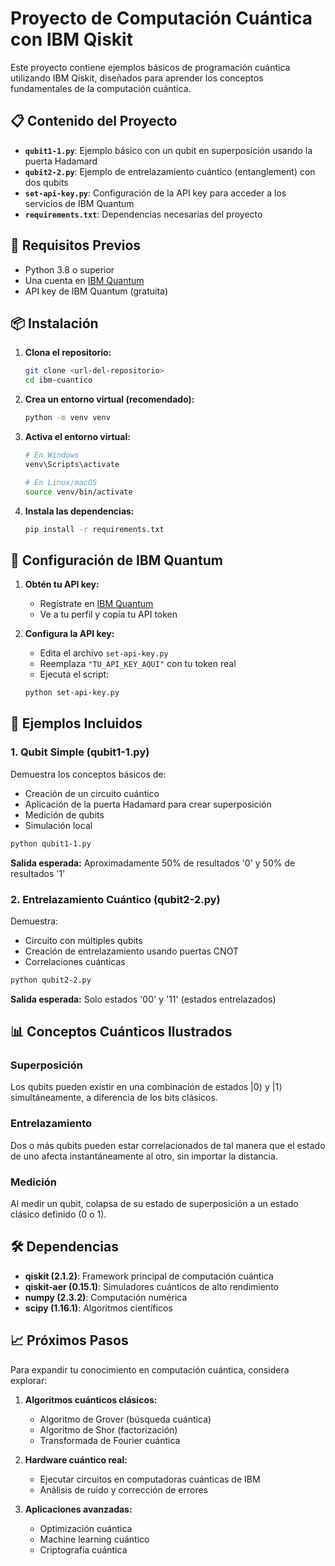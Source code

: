 # Proyecto de Computación Cuántica con IBM Qiskit

Este proyecto contiene ejemplos básicos de programación cuántica utilizando IBM Qiskit, diseñados para aprender los conceptos fundamentales de la computación cuántica.

## 📋 Contenido del Proyecto

- **`qubit1-1.py`**: Ejemplo básico con un qubit en superposición usando la puerta Hadamard
- **`qubit2-2.py`**: Ejemplo de entrelazamiento cuántico (entanglement) con dos qubits
- **`set-api-key.py`**: Configuración de la API key para acceder a los servicios de IBM Quantum
- **`requirements.txt`**: Dependencias necesarias del proyecto

## 🚀 Requisitos Previos

- Python 3.8 o superior
- Una cuenta en [IBM Quantum](https://quantum-computing.ibm.com/)
- API key de IBM Quantum (gratuita)

## 📦 Instalación

1. **Clona el repositorio:**
   ```bash
   git clone <url-del-repositorio>
   cd ibm-cuantico
   ```

2. **Crea un entorno virtual (recomendado):**
   ```bash
   python -m venv venv
   ```

3. **Activa el entorno virtual:**
   ```bash
   # En Windows
   venv\Scripts\activate
   
   # En Linux/macOS
   source venv/bin/activate
   ```

4. **Instala las dependencias:**
   ```bash
   pip install -r requirements.txt
   ```

## 🔑 Configuración de IBM Quantum

1. **Obtén tu API key:**
   - Regístrate en [IBM Quantum](https://quantum-computing.ibm.com/)
   - Ve a tu perfil y copia tu API token

2. **Configura la API key:**
   - Edita el archivo `set-api-key.py`
   - Reemplaza `"TU_API_KEY_AQUI"` con tu token real
   - Ejecuta el script:
   ```bash
   python set-api-key.py
   ```

## 🎯 Ejemplos Incluidos

### 1. Qubit Simple (qubit1-1.py)

Demuestra los conceptos básicos de:
- Creación de un circuito cuántico
- Aplicación de la puerta Hadamard para crear superposición
- Medición de qubits
- Simulación local

```bash
python qubit1-1.py
```

**Salida esperada:** Aproximadamente 50% de resultados '0' y 50% de resultados '1'

### 2. Entrelazamiento Cuántico (qubit2-2.py)

Demuestra:
- Circuito con múltiples qubits
- Creación de entrelazamiento usando puertas CNOT
- Correlaciones cuánticas

```bash
python qubit2-2.py
```

**Salida esperada:** Solo estados '00' y '11' (estados entrelazados)

## 📊 Conceptos Cuánticos Ilustrados

### Superposición
Los qubits pueden existir en una combinación de estados |0⟩ y |1⟩ simultáneamente, a diferencia de los bits clásicos.

### Entrelazamiento
Dos o más qubits pueden estar correlacionados de tal manera que el estado de uno afecta instantáneamente al otro, sin importar la distancia.

### Medición
Al medir un qubit, colapsa de su estado de superposición a un estado clásico definido (0 o 1).

## 🛠️ Dependencias

- **qiskit (2.1.2)**: Framework principal de computación cuántica
- **qiskit-aer (0.15.1)**: Simuladores cuánticos de alto rendimiento
- **numpy (2.3.2)**: Computación numérica
- **scipy (1.16.1)**: Algoritmos científicos

## 📈 Próximos Pasos

Para expandir tu conocimiento en computación cuántica, considera explorar:

1. **Algoritmos cuánticos clásicos:**
   - Algoritmo de Grover (búsqueda cuántica)
   - Algoritmo de Shor (factorización)
   - Transformada de Fourier cuántica

2. **Hardware cuántico real:**
   - Ejecutar circuitos en computadoras cuánticas de IBM
   - Análisis de ruido y corrección de errores

3. **Aplicaciones avanzadas:**
   - Optimización cuántica
   - Machine learning cuántico
   - Criptografía cuántica
